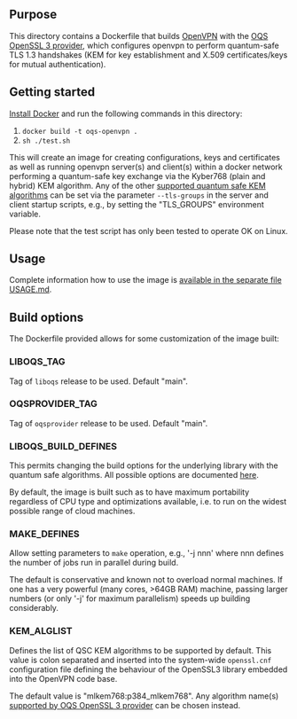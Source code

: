 ## Purpose 

This directory contains a Dockerfile that builds [OpenVPN](https://openvpn.net) with the [OQS OpenSSL 3 provider](https://github.com/open-quantum-safe/oqs-provider), which configures openvpn to perform quantum-safe TLS 1.3 handshakes (KEM for key establishment and X.509 certificates/keys for mutual authentication).

## Getting started

[Install Docker](https://docs.docker.com/install) and run the following commands in this directory:

1. `docker build -t oqs-openvpn .` 
2. `sh ./test.sh`

This will create an image for creating configurations, keys and certificates as well as running openvpn server(s) and client(s) within a docker network performing a quantum-safe key exchange via the Kyber768 (plain and hybrid) KEM algorithm. Any of the other [supported quantum safe KEM algorithms](https://github.com/open-quantum-safe/oqs-provider#algorithms) can be set via the parameter `--tls-groups` in the server and client startup scripts, e.g., by setting the "TLS_GROUPS" environment variable.

Please note that the test script has only been tested to operate OK on Linux.


## Usage

Complete information how to use the image is [available in the separate file USAGE.md](USAGE.md).

## Build options

The Dockerfile provided allows for some customization of the image built:

### LIBOQS_TAG

Tag of `liboqs` release to be used. Default "main".

### OQSPROVIDER_TAG

Tag of `oqsprovider` release to be used. Default "main".

### LIBOQS_BUILD_DEFINES

This permits changing the build options for the underlying library with the quantum safe algorithms. All possible options are documented [here](https://github.com/open-quantum-safe/liboqs/wiki/Customizing-liboqs).

By default, the image is built such as to have maximum portability regardless of CPU type and optimizations available, i.e. to run on the widest possible range of cloud machines.

### MAKE_DEFINES

Allow setting parameters to `make` operation, e.g., '-j nnn' where nnn defines the number of jobs run in parallel during build.

The default is conservative and known not to overload normal machines. If one has a very powerful (many cores, >64GB RAM) machine, passing larger numbers (or only '-j' for maximum parallelism) speeds up building considerably.

### KEM_ALGLIST

Defines the list of QSC KEM algorithms to be supported by default. This value is colon separated and inserted into the system-wide `openssl.cnf` configuration file defining the behaviour of the OpenSSL3 library embedded into the OpenVPN code base.

The default value is "mlkem768:p384_mlkem768". Any algorithm name(s) [supported by OQS OpenSSL 3 provider](https://github.com/open-quantum-safe/oqs-provider#algorithms) can be chosen instead.
